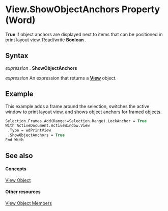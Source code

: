 
# View.ShowObjectAnchors Property (Word)

 **True** if object anchors are displayed next to items that can be positioned in print layout view. Read/write **Boolean** .


## Syntax

 _expression_ . **ShowObjectAnchors**

 _expression_ An expression that returns a **[View](8bf5b26b-14c0-1985-65b2-3e034360baeb.md)** object.


## Example

This example adds a frame around the selection, switches the active window to print layout view, and shows object anchors for framed objects.


```vb
Selection.Frames.Add(Range:=Selection.Range).LockAnchor = True 
With ActiveDocument.ActiveWindow.View 
 .Type = wdPrintView 
 .ShowObjectAnchors = True 
End With
```


## See also


#### Concepts


[View Object](8bf5b26b-14c0-1985-65b2-3e034360baeb.md)
#### Other resources


[View Object Members](b7d2bd4e-c96d-3b8f-98a0-57c145f9aa42.md)
